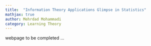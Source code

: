 ```yaml
---
title:  "Information Theory Applications Glimpse in Statistics"
mathjax: true
author: Mehrdad Mohammadi
category: Learning Theory
---
```

webpage to be completed ...
